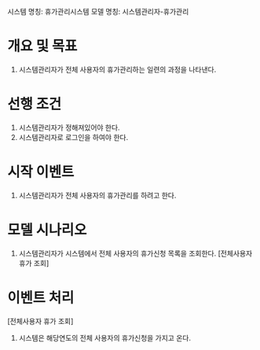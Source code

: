 시스템 명칭: 휴가관리시스템
모델 명칭: 시스템관리자-휴가관리

# 개요 및 목표
1. 시스템관리자가 전체 사용자의 휴가관리하는 일련의 과정을 나타낸다.

# 선행 조건
1. 시스템관리자가 정해져있어야 한다.
2. 시스템관리자로 로그인을 하여야 한다.

# 시작 이벤트
1. 시스템관리자가 전체 사용자의 휴가관리를 하려고 한다.

# 모델 시나리오
1. 시스템관리자가 시스템에서 전체 사용자의 휴가신청 목록을 조회한다. [전체사용자 휴가 조회]

# 이벤트 처리
[전체사용자 휴가 조회]
1. 시스템은 해당연도의 전체 사용자의 휴가신청을 가지고 온다.
